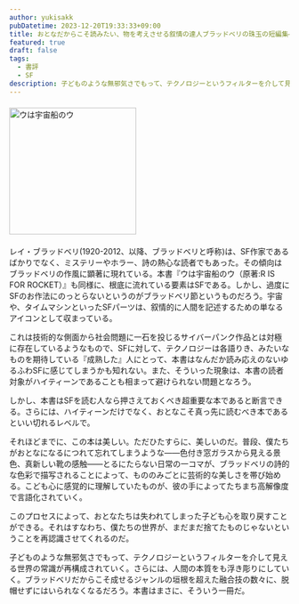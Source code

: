 ```yaml
---
author: yukisakk
pubDatetime: 2023-12-20T19:33:33+09:00
title: おとなだからこそ読みたい、物を考えさせる叙情の達人ブラッドベリの珠玉の短編集——『ウは宇宙船のウ』
featured: true
draft: false
tags:
  - 書評
  - SF
description: 子どものような無邪気さでもって、テクノロジーというフィルターを介して見える世界の常識が再構成されていく。
---
```


<div style="margin: 20px 0">
<a href="https://www.amazon.co.jp/dp/4488612059/ref=nosim?tag=revbooks03-22" class="inline-block" style="margin: 0; padding: 0; border-width: 0;">     
<img src="https://images-na.ssl-images-amazon.com/images/P/4488612059.09.LZZZZZZZ.jpg" alt="ウは宇宙船のウ" style="width: 228px; height: auto; border-radius: 0; margin: 0; padding: 0;"> 
</a>
</div>

レイ・ブラッドベリ(1920-2012、以降、ブラッドベリと呼称)は、SF作家であるばかりでなく、ミステリーやホラー、詩の熱心な読者でもあった。その傾向はブラッドベリの作風に顕著に現れている。本書『ウは宇宙船のウ（原著:R IS FOR ROCKET）』も同様に、根底に流れている要素はSFである。しかし、過度にSFのお作法にのっとらないというのがブラッドベリ節というものだろう。宇宙や、タイムマシンといったSFパーツは、叙情的に人間を記述するための単なるアイコンとして収まっている。

これは技術的な側面から社会問題に一石を投じるサイバーパンク作品とは対極に存在しているようなもので、SFに対して、テクノロジーは各語りき、みたいなものを期待している『成熟した』人にとって、本書はなんだか読み応えのないゆるふわSFに感じてしまうかも知れない。また、そういった現象は、本書の読者対象がハイティーンであることも相まって避けられない問題となろう。

しかし、本書はSFを読む人なら押さえておくべき超重要な本であると断言できる。さらには、ハイティーンだけでなく、おとなこそ真っ先に読むべき本であるといい切れるレベルで。

それほどまでに、この本は美しい。ただひたすらに、美しいのだ。普段、僕たちがおとなになるにつれて忘れてしまうような——色付き窓ガラスから見える景色、真新しい靴の感触——とるにたらない日常の一コマが、ブラッドベリの詩的な色彩で描写されることによって、もののみごとに芸術的な美しさを帯び始める。こども心に感覚的に理解していたものが、彼の手によってたちまち高解像度で言語化されていく。

このプロセスによって、おとなたちは失われてしまった子ども心を取り戻すことができる。それはすなわち、僕たちの世界が、まだまだ捨てたものじゃないということを再認識させてくれるのだ。

子どものような無邪気さでもって、テクノロジーというフィルターを介して見える世界の常識が再構成されていく。さらには、人間の本質をも浮き彫りにしていく。ブラッドベリだからこそ成せるジャンルの垣根を超えた融合技の数々に、脱帽せずにはいられなくなるだろう。本書はまさに、そういう一冊だ。
